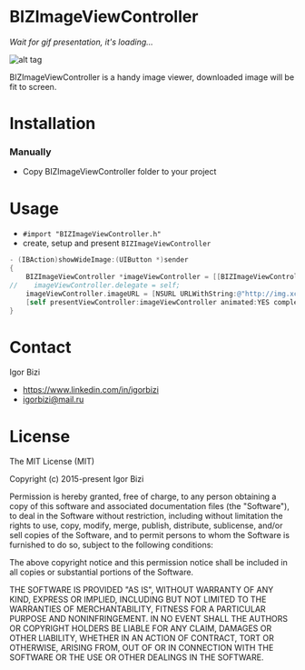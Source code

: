 # BIZImageViewController

*Wait for gif presentation, it's loading...*

![alt tag](https://github.com/bizibizi/BIZImageViewController/blob/master/presentation.gif)


BIZImageViewController is a handy image viewer, downloaded image will be fit to screen.


# Installation

### Manually
- Copy BIZImageViewController folder to your project 


# Usage

- ```#import "BIZImageViewController.h"``` 
- create, setup and present ```BIZImageViewController``` 
```objective-c
- (IBAction)showWideImage:(UIButton *)sender
{
    BIZImageViewController *imageViewController = [[BIZImageViewController alloc] initFromNib];
//    imageViewController.delegate = self;
    imageViewController.imageURL = [NSURL URLWithString:@"http://img.xcitefun.net/users/2011/05/248721,xcitefun-wide-wallpaper004.jpg"];
    [self presentViewController:imageViewController animated:YES completion:nil];
}
```


# Contact

Igor Bizi
- https://www.linkedin.com/in/igorbizi
- igorbizi@mail.ru


# License
 
The MIT License (MIT)

Copyright (c) 2015-present Igor Bizi

Permission is hereby granted, free of charge, to any person obtaining a copy of this software and associated documentation files (the "Software"), to deal in the Software without restriction, including without limitation the rights to use, copy, modify, merge, publish, distribute, sublicense, and/or sell copies of the Software, and to permit persons to whom the Software is furnished to do so, subject to the following conditions:

The above copyright notice and this permission notice shall be included in all copies or substantial portions of the Software.

THE SOFTWARE IS PROVIDED "AS IS", WITHOUT WARRANTY OF ANY KIND, EXPRESS OR IMPLIED, INCLUDING BUT NOT LIMITED TO THE WARRANTIES OF MERCHANTABILITY, FITNESS FOR A PARTICULAR PURPOSE AND NONINFRINGEMENT. IN NO EVENT SHALL THE AUTHORS OR COPYRIGHT HOLDERS BE LIABLE FOR ANY CLAIM, DAMAGES OR OTHER LIABILITY, WHETHER IN AN ACTION OF CONTRACT, TORT OR OTHERWISE, ARISING FROM, OUT OF OR IN CONNECTION WITH THE SOFTWARE OR THE USE OR OTHER DEALINGS IN THE SOFTWARE.
 
